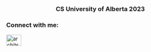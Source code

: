 <h3 align="center">CS University of Alberta 2023</h3>

<h3 align="left">Connect with me:</h3>
<p align="left">
<a href="https://linkedin.com/in/architsoni" target="blank"><img align="center" src="https://cdn.jsdelivr.net/npm/simple-icons@3.0.1/icons/linkedin.svg" alt="architsoni" height="30" width="40" /></a>
</p>
